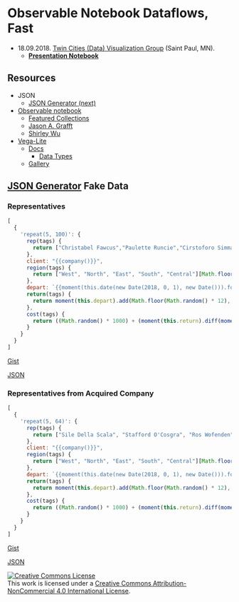 # Observable Notebook Dataflows, Fast

- 18.09.2018. [Twin Cities (Data) Visualization Group](https://www.meetup.com/Twin-Cities-Visualization-Group/) (Saint Paul, MN).
  - **[Presentation Notebook](https://beta.observablehq.com/@jagrafft/travel-time-for-nil-recurring-reps)**

## Resources
- JSON
    - [JSON Generator (next)](https://next.json-generator.com/)
- [Observable notebook](https://beta.observablehq.com/)
    - [Featured Collections](https://beta.observablehq.com/@observablehq?tab=collections)
    - [Jason A. Grafft](https://beta.observablehq.com/@jagrafft/)
    - [Shirley Wu](https://beta.observablehq.com/@sxywu/)
- [Vega-Lite](https://vega.github.io/vega-lite/)
    - [Docs](https://vega.github.io/vega-lite/docs/)
      - [Data Types](https://vega.github.io/vega-lite/docs/type.html)
    - [Gallery](https://vega.github.io/vega-lite/examples/)

## [JSON Generator](https://www.json-generator.com/) Fake Data
### Representatives
```javascript
[
  {
    'repeat(5, 100)': {
      rep(tags) {
        return ["Christabel Fawcus","Paulette Runcie","Cirstoforo Simmance","Shurlock Gonthier","Hilary Gingles"][Math.floor(Math.random() * 5)];
      },
      client: "{{company()}}",
	  region(tags) {
        return ["West", "North", "East", "South", "Central"][Math.floor(Math.random() * 5)];
      },
      depart: `{{moment(this.date(new Date(2018, 0, 1), new Date())).format("YYYY-MM-DD")}}`,
      return(tags) {
      	return moment(this.depart).add(Math.floor(Math.random() * 12), "days").format("YYYY-MM-DD");
      },
      cost(tags) {
        return ((Math.random() * 1000) + (moment(this.return).diff(moment(this.depart), "days") * Math.random()) * 550).toFixed(2);
      }
    }
  }
]
```
[Gist](https://gist.githubusercontent.com/jagrafft/d0f8c49420690a0ddf1a58be0dfad0db/raw/be9771cb6cec648cd2b2bace321a2f7e84e69c83/observable_notebook_fast_data.json)

[JSON](https://github.com/jagrafft/presentations/blob/master/observable_notebook_fast/2018_travel_data.json)

### Representatives from Acquired Company
```javascript
[
  {
    'repeat(5, 64)': {
      rep(tags) {
        return ["Sile Della Scala", "Stafford O'Cosgra", "Ros Wofenden", "Chandra Goodboddy", "Ingunna Chedzoy"][Math.floor(Math.random() * 5)];
      },
      client: "{{company()}}",
	  region(tags) {
        return ["West", "North", "East", "South", "Central"][Math.floor(Math.random() * 5)];
      },
      depart: `{{moment(this.date(new Date(2018, 0, 1), new Date())).format("YYYY-MM-DD")}}`,
      return(tags) {
      	return moment(this.depart).add(Math.floor(Math.random() * 12), "days").format("YYYY-MM-DD");
      },
      cost(tags) {
        return ((Math.random() * 1000) + (moment(this.return).diff(moment(this.depart), "days") * Math.random()) * 550).toFixed(2);
      }
    }
  }
]
```
[Gist](https://gist.githubusercontent.com/jagrafft/7ddabfc73c672ea73ad1cbe45f03ff57/raw/e3bb0a9b8bad33934d9c95e2c2bbb283aaeb950a/observable_notebook_fast_additional_data.json)

[JSON](https://github.com/jagrafft/presentations/blob/master/observable_notebook_fast/2018_new_reps_travel_data.json)

<a rel="license" href="http://creativecommons.org/licenses/by-nc/4.0/"><img alt="Creative Commons License" style="border-width:0" src="https://i.creativecommons.org/l/by-nc/4.0/88x31.png" /></a><br />This work is licensed under a <a rel="license" href="http://creativecommons.org/licenses/by-nc/4.0/">Creative Commons Attribution-NonCommercial 4.0 International License</a>.